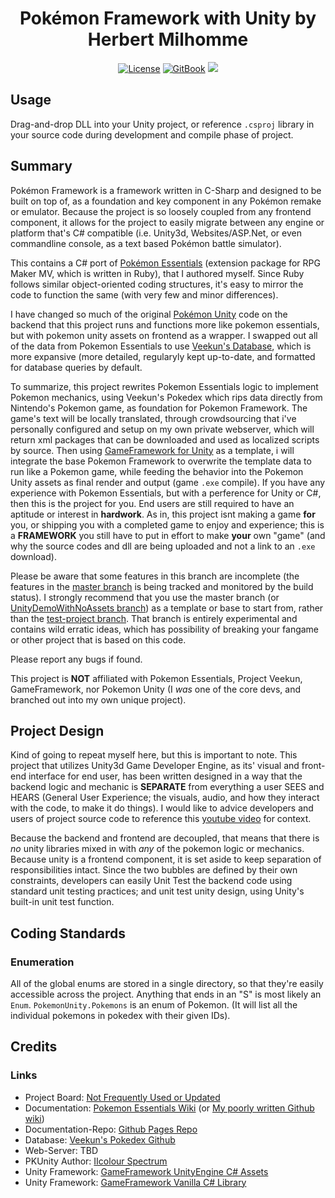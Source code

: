 <p align="center">
  <h1 align="center">Pokémon Framework with Unity by Herbert Milhomme</h1>
  <p align="center">
    <a href="https://opensource.org/licenses/BSD-3-Clause"><img alt="License" src="https://img.shields.io/badge/license-New%20BSD-blue.svg"/></a>
    <a href="https://herbertmilhomme.github.io/PokemonUnity/"><img alt="GitBook" src="https://img.shields.io/badge/view%20docs%20on-gitbook-blue.svg"/></a>
    <a href="https://herbertmilhomme.visualstudio.com/PokemonUnity/_build/index?definitionId=3"><img src="https://herbertmilhomme.visualstudio.com/_apis/public/build/definitions/90a2f24a-6d43-47cd-9e21-be259c022c96/3/badge"/></a>
  </p>
</p>

## Usage

Drag-and-drop DLL into your Unity project, or reference `.csproj` library in your source code during development and compile phase of project.

## Summary 
 
Pokémon Framework is a framework written in C-Sharp and designed to be built on top of, as a foundation and key component in any Pokémon remake or emulator. Because the project is so loosely coupled from any frontend component, it allows for the project to easily migrate between any engine or platform that's C# compatible (i.e. Unity3d, Websites/ASP.Net, or even commandline console, as a text based Pokémon battle simulator).

This contains a C# port of [Pokémon Essentials](https://github.com/griest024/essentials-sample-project) (extension package for RPG Maker MV, which is written in Ruby), that I authored myself. Since Ruby follows similar object-oriented coding structures, it's easy to mirror the code to function the same (with very few and minor differences). 

I have changed so much of the original [Pokémon Unity](https://github.com/PokemonUnity/PokemonUnity) code on the backend that this project runs and functions more like pokemon essentials, but with pokemon unity assets on frontend as a wrapper. I swapped out all of the data from Pokemon Essentials to use [Veekun's Database](https://github.com/veekun/pokedex), which is more expansive (more detailed, regularyly kept up-to-date, and formatted for database queries by default.

To summarize, this project rewrites Pokemon Essentials logic to implement Pokemon mechanics, using Veekun's Pokedex which rips data directly from Nintendo's Pokemon game, as foundation for Pokemon Framework. The game's text will be locally translated, through crowdsourcing that i've personally configured and setup on my own private webserver, which will return xml packages that can be downloaded and used as localized scripts by source. Then using [GameFramework for Unity](https://github.com/EllanJiang/GameFramework) as a template, i will integrate the base Pokemon Framework to overwrite the template data to run like a Pokemon game, while feeding the behavior into the Pokemon Unity assets as final render and output (game `.exe` compile). If you have any experience with Pokemon Essentials, but with a perference for Unity or C#, then this is the project for you. End users are still required to have an aptitude or interest in **hardwork**. As in, this project isnt making a game __for__ you, or shipping you with a completed game to enjoy and experience; this is a **FRAMEWORK** you still have to put in effort to make __your__ own "game" (and why the source codes and dll are being uploaded and not a link to an `.exe` download).

Please be aware that some features in this branch are incomplete (the features in the [master branch](https://github.com/herbertmilhomme/PokemonUnity/tree/master) is being tracked and monitored by the build status). I strongly recommend that you use the master branch (or [UnityDemoWithNoAssets branch](https://github.com/herbertmilhomme/PokemonUnity/tree/UnityDemoWithNoAssets)) as a template or base to start from, rather than the [test-project branch](https://github.com/herbertmilhomme/PokemonUnity/tree/TestProject). That branch is entirely experimental and contains wild erratic ideas, which has possibility of breaking your fangame or other project that is based on this code.

Please report any bugs if found.

This project is **NOT** affiliated with Pokemon Essentials, Project Veekun, GameFramework, nor Pokemon Unity (I _was_ one of the core devs, and branched out into my own unique project).

## Project Design 

Kind of going to repeat myself here, but this is important to note. This project that utilizes Unity3d Game Developer Engine, as its' visual and front-end interface for end user, has been written designed in a way that the backend logic and mechanic is **SEPARATE** from everything a user SEES and HEARS (General User Experience; the visuals, audio, and how they interact with the code, to make it do things). I would like to advice developers and users of project source code to reference this [youtube video](https://www.youtube.com/watch?v=OuZrhykVytg) for context.

Because the backend and frontend are decoupled, that means that there is _no_ unity libraries mixed in with _any_ of the pokemon logic or mechanics. Because unity is a frontend component, it is set aside to keep separation of responsibilities intact. Since the two bubbles are defined by their own constraints, developers can easily Unit Test the backend code using standard unit testing practices; and unit test unity design, using Unity's built-in unit test function.

## Coding Standards
### Enumeration

All of the global enums are stored in a single directory, so that they're easily accessible across the project.
Anything that ends in an "S" is most likely an `Enum`. `PokemonUnity.Pokemons` is an enum of Pokemon. (It will list all the individual pokemons in pokedex with their given IDs).

## Credits
### Links

* Project Board: [Not Frequently Used or Updated](https://github.com/herbertmilhomme/PokemonUnity/projects/1)
* Documentation: [Pokemon Essentials Wiki](http://pokemonessentials.wikia.com/wiki/Pok%C3%A9mon_Essentials_Wiki) (or [My poorly written Github wiki](https://herbertmilhomme.github.io/PokemonUnity/))
* Documentation-Repo: [Github Pages Repo](https://github.com/herbertmilhomme/PokemonUnity/tree/gh-pages)
* Database: [Veekun's Pokedex Github](https://github.com/veekun/pokedex)
* Web-Server: TBD
* PKUnity Author: [IIcolour Spectrum](https://www.reddit.com/user/IIcolour_Spectrum)
* Unity Framework: [GameFramework UnityEngine C# Assets](https://github.com/EllanJiang/UnityGameFramework)
* Unity Framework: [GameFramework Vanilla C# Library](https://github.com/EllanJiang/GameFramework)